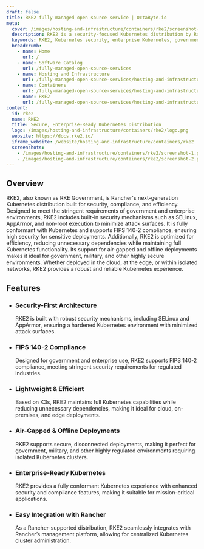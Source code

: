 ```yaml
---
draft: false
title: RKE2 fully managed open source service | OctaByte.io
meta:
  cover: /images/hosting-and-infrastructure/containers/rke2/screenshot-1.png
  description: RKE2 is a security-focused Kubernetes distribution by Rancher, designed for enterprise and government use. It ensures compliance with FIPS 140-2 standards and supports air-gapped deployments.
  keywords: RKE2, Kubernetes security, enterprise Kubernetes, government Kubernetes, Rancher RKE2, FIPS 140-2 Kubernetes, secure Kubernetes, air-gapped Kubernetes, Kubernetes compliance, Kubernetes distribution
  breadcrumb:
    - name: Home
      url: /
    - name: Software Catalog
      url: /fully-managed-open-source-services
    - name: Hosting and Infrastructure
      url: /fully-managed-open-source-services/hosting-and-infrastructure
    - name: Containers
      url: /fully-managed-open-source-services/hosting-and-infrastructure/containers
    - name: RKE2
      url: /fully-managed-open-source-services/hosting-and-infrastructure/containers/rke2
content:
  id: rke2
  name: RKE2
  title: Secure, Enterprise-Ready Kubernetes Distribution
  logo: /images/hosting-and-infrastructure/containers/rke2/logo.png
  website: https://docs.rke2.io/
  iframe_website: /website/hosting-and-infrastructure/containers/rke2
  screenshots:
    - /images/hosting-and-infrastructure/containers/rke2/screenshot-1.png
    - /images/hosting-and-infrastructure/containers/rke2/screenshot-2.png
---
```


## Overview

RKE2, also known as RKE Government, is Rancher's next-generation Kubernetes distribution built for security, compliance, and efficiency. Designed to meet the stringent requirements of government and enterprise environments, RKE2 includes built-in security mechanisms such as SELinux, AppArmor, and non-root execution to minimize attack surfaces. It is fully conformant with Kubernetes and supports FIPS 140-2 compliance, ensuring high security for sensitive deployments. Additionally, RKE2 is optimized for efficiency, reducing unnecessary dependencies while maintaining full Kubernetes functionality. Its support for air-gapped and offline deployments makes it ideal for government, military, and other highly secure environments. Whether deployed in the cloud, at the edge, or within isolated networks, RKE2 provides a robust and reliable Kubernetes experience.

## Features

- ### Security-First Architecture

  RKE2 is built with robust security mechanisms, including SELinux and AppArmor, ensuring a hardened Kubernetes environment with minimized attack surfaces.

- ### FIPS 140-2 Compliance

  Designed for government and enterprise use, RKE2 supports FIPS 140-2 compliance, meeting stringent security requirements for regulated industries.

- ### Lightweight & Efficient

  Based on K3s, RKE2 maintains full Kubernetes capabilities while reducing unnecessary dependencies, making it ideal for cloud, on-premises, and edge deployments.

- ### Air-Gapped & Offline Deployments

  RKE2 supports secure, disconnected deployments, making it perfect for government, military, and other highly regulated environments requiring isolated Kubernetes clusters.

- ### Enterprise-Ready Kubernetes

  RKE2 provides a fully conformant Kubernetes experience with enhanced security and compliance features, making it suitable for mission-critical applications.

- ### Easy Integration with Rancher

  As a Rancher-supported distribution, RKE2 seamlessly integrates with Rancher’s management platform, allowing for centralized Kubernetes cluster administration.
